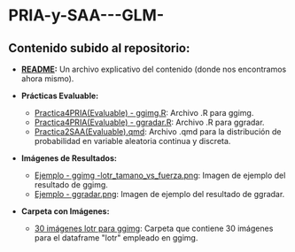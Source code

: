 # PRIA-y-SAA---GLM-

## Contenido subido al repositorio:

- **[README](README.md):** Un archivo explicativo del contenido (donde nos encontramos ahora mismo).

- **Prácticas Evaluable:**
  - [Practica4PRIA(Evaluable) - ggimg.R](Practica4PRIA(Evaluable)%20-%20ggimg.R): Archivo .R para ggimg.
  - [Practica4PRIA(Evaluable) - ggradar.R](Practica4PRIA(Evaluable)%20-%20ggradar.R): Archivo .R para ggradar.
  - [Practica2SAA(Evaluable).qmd](Practica2SAA(Evaluable).qmd): Archivo .qmd para la distribución de probabilidad en variable aleatoria continua y discreta.

- **Imágenes de Resultados:**
  - [Ejemplo - ggimg -lotr_tamano_vs_fuerza.png](Ejemplo%20-%20ggimg%20-20lotr_tamano_vs_fuerza.png): Imagen de ejemplo del resultado de ggimg.
  - [Ejemplo - ggradar.png](Ejemplo%20-%20ggradar.png): Imagen de ejemplo del resultado de ggradar.

- **Carpeta con Imágenes:**
  - [30 imágenes lotr para ggimg](30%20imagenes%20lotr%20para%20ggimg): Carpeta que contiene 30 imágenes para el dataframe "lotr" empleado en ggimg.
